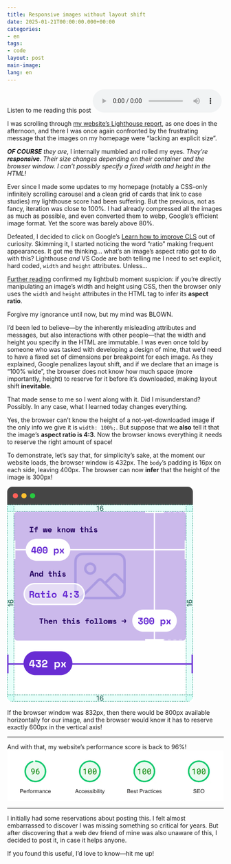 ```yaml
---
title: Responsive images without layout shift
date: 2025-01-21T00:00:00.000+00:00
categories:
- en
tags:
- code
layout: post
main-image: 
lang: en
---
```


<div>
    <label class="ml1 f6 tertiary">Listen to me reading this post</label>
    <audio src="/assets/audio/weight-height.mp3" type="audio/mpeg" class="mt1 mb5" controls="controls" aria-label="Listen to me reading this post">
    Sorry, your browser doesn’t support audio! Read below instead.
    </audio>
</div>

I was scrolling through [my website’s Lighthouse report](https://pagespeed.web.dev/analysis/https-annafilou-com/cmu1d4q0nk?form_factor=desktop), as one does in the afternoon, and there I was once again confronted by the frustrating message that the images on my homepage were “lacking an explicit size”. 

***OF COURSE** they are*, I internally mumbled and rolled my eyes. *They’re **responsive**. Their size changes depending on their container and the browser window. I can’t possibly specify a fixed width and height in the HTML!*

Ever since I made some updates to my homepage (notably a CSS-only infinitely scrolling carousel and a clean grid of cards that link to case studies) my lighthouse score had been suffering. But the previous, not as fancy, iteration was close to 100%. I had already compressed all the images as much as possible, and even converted them to webp, Google’s efficient image format. Yet the score was barely above 80%.

Defeated, I decided to click on Google’s [Learn how to improve CLS](https://web.dev/articles/optimize-cls) out of curiosity. Skimming it, I started noticing the word “ratio” making frequent appearances. It got me thinking… what’s an image’s aspect ratio got to do with this? Lighthouse *and* VS Code are both telling me I need to set explicit, hard coded, `width` and `height` attributes. Unless…

[Further reading](https://blog.logrocket.com/jank-free-page-loading-with-media-aspect-ratios/) confirmed my lightbulb moment suspicion: if you’re directly manipulating an image’s width and height using CSS, then the browser only uses the `width` and `height` attributes in the HTML tag to infer its **aspect ratio**. 

Forgive my ignorance until now, but my mind was BLOWN.

I’d been led to believe—by the inherently misleading attributes and messages, but also interactions with other people—that the width and height you specify in the HTML are immutable. I was even once told by someone who was tasked with developing a design of mine, that we’d need to have a fixed set of dimensions per breakpoint for each image. As they explained, Google penalizes layout shift, and if we declare that an image is “100% wide”, the browser does not know how much space (more importantly, height) to reserve for it before it’s downloaded, making layout shift **inevitable**. 

That made sense to me so I went along with it. Did I misunderstand? Possibly. In any case, what I learned today changes everything.

Yes, the browser can’t know the height of a not-yet-downloaded image if the only info we give it is `width: 100%;`. But suppose that we **also** tell it that the image’s **aspect ratio is 4:3**. Now the browser knows everything it needs to reserve the right amount of space! 

To demonstrate, let’s say that, for simplicity’s sake, at the moment our website loads, the browser window is 432px. The `body`’s padding is 16px on each side, leaving 400px. The browser can now **infer** that the height of the image is 300px!

<img src="/uploads/browser-explain-ratio.png" alt="" width="432" height="500">

If the browser window was 832px, then there would be 800px available horizontally for our image, and the browser would know it has to reserve exactly 600px in the vertical axis!

---

And with that, my website’s performance score is back to 96%! 
![](/uploads/lighthouse-2025-01-21.webp)

---

I initially had some reservations about posting this. I felt almost embarrassed to discover I was missing something so critical for years. But after discovering that a web dev friend of mine was also unaware of this, I decided to post it, in case it helps anyone. 

If you found this useful, I’d love to know—hit me up!
